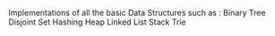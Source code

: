 Implementations of all the basic Data Structures such as :
Binary Tree
Disjoint Set
Hashing
Heap
Linked List
Stack
Trie
